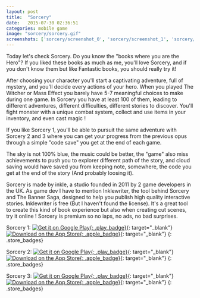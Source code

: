 ```yaml
---
layout: post
title:  "Sorcery"
date:   2015-07-30 02:36:51
categories: mobile game
image: "sorcery/sorcery.gif"
screenshots: ['sorcery/screenshot_0', 'sorcery/screenshot_1', 'sorcery/screenshot_2', 'sorcery/screenshot_3']
---
```

Today let's check Sorcery. Do you know the "books where you are the Hero"? If you liked these books as much as me, you'll love Sorcery, and if you don't know them but like Fantastic books, you should really try it!<!--more-->

After choosing your character you'll start a captivating adventure, full of mystery, and you'll decide every actions of your hero. When you played The Witcher or Mass Effect you barely have 5-7 meaningful choices to make during one game. In Sorcery you have at least 100 of them, leading to different adventures, different difficulties, different stories to discover. You'll fight monster with a unique combat system, collect and use items in your inventory, and even cast magic !

If you like Sorcery 1, you'll be able to pursuit the same adventure with Sorcery 2 and 3 where you can get your progress from the previous opus through a simple "code save" you get at the end of each game.

The sky is not 100% blue, the music could be better, the "game" also miss achievements to push you to explorer different path of the story, and cloud saving would have saved you from keeping note, somewhere, the code you get at the end of the story (And probably loosing it).

Sorcery is made by inkle, a studio founded in 2011 by 2 game developers in the UK. As game dev I have to mention Inklewriter, the tool behind Sorcery and The Banner Saga, designed to help you publish high quality interactive stories. Inklewriter is free (But I haven't found the license). It's a great tool to create this kind of book experience but also when creating cut scenes, try it online ! Sorcery is premium so no iaps, no ads, no bad surprises.

Sorcery 1:
[![](https://play.google.com/intl/en_us/badges/images/generic/en-play-badge.png "Get it on Google Play"){: .play_badge}](https://play.google.com/store/apps/details?id=com.inkle.sorcery1){: target="_blank"}
[![]({{site.baseurl}}/assets/images/apple_badge.svg "Download on the App Store"){: .apple_badge}](https://itunes.apple.com/us/app/sorcery!/id627879091){: target="_blank"}
{: .store_badges}

Sorcery 2:
[![](https://play.google.com/intl/en_us/badges/images/generic/en-play-badge.png "Get it on Google Play"){: .play_badge}](https://play.google.com/store/apps/details?id=com.inkle.sorcery2){: target="_blank"}
[![]({{site.baseurl}}/assets/images/apple_badge.svg "Download on the App Store"){: .apple_badge}](https://itunes.apple.com/us/app/sorcery!-2/id627880433){: target="_blank"}
{: .store_badges}

Sorcery 3:
[![](https://play.google.com/intl/en_us/badges/images/generic/en-play-badge.png "Get it on Google Play"){: .play_badge}](https://play.google.com/store/apps/details?id=com.inkle.sorcery3){: target="_blank"}
[![]({{site.baseurl}}/assets/images/apple_badge.svg "Download on the App Store"){: .apple_badge}](https://itunes.apple.com/app/sorcery!-3/id978352903){: target="_blank"}
{: .store_badges}